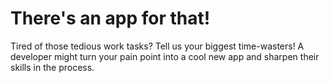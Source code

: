 # There's an app for that!

Tired of those tedious work tasks? Tell us your biggest time-wasters! A developer might turn your pain point into a cool new app and sharpen their skills in the process.
